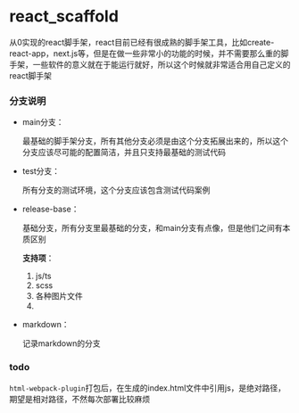 # react_scaffold

从0实现的react脚手架，react目前已经有很成熟的脚手架工具，比如create-react-app，next.js等，但是在做一些非常小的功能的时候，并不需要那么重的脚手架，一些软件的意义就在于能运行就好，所以这个时候就非常适合用自己定义的react脚手架

### 分支说明

- main分支：

    最基础的脚手架分支，所有其他分支必须是由这个分支拓展出来的，所以这个分支应该尽可能的配置简洁，并且只支持最基础的测试代码

- test分支：

    所有分支的测试环境，这个分支应该包含测试代码案例

- release-base：

    基础分支，所有分支里最基础的分支，和main分支有点像，但是他们之间有本质区别

    **支持项**：

    1. js/ts
    2. scss
    3. 各种图片文件
    4.  

- markdown：
    
    记录markdown的分支


### todo

```html-webpack-plugin```打包后，在生成的index.html文件中引用js，是绝对路径，期望是相对路径，不然每次部署比较麻烦